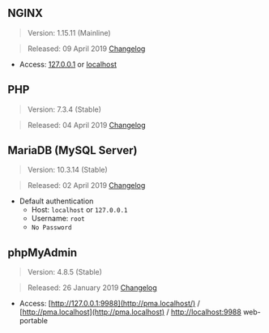 ## NGINX
> Version: 1.15.11 (Mainline)

> Released: 09 April 2019 [Changelog](http://nginx.org/en/CHANGES)

* Access:  [127.0.0.1](http://127.0.0.1/) or [localhost](http://localhost/)

## PHP
> Version: 7.3.4 (Stable)

> Released: 04 April 2019 [Changelog](https://www.php.net/ChangeLog-7.php#7.3.4)

## MariaDB (MySQL Server)
> Version: 10.3.14 (Stable) 

> Released: 02 April 2019 [Changelog](https://mariadb.com/kb/en/library/mariadb-10314-changelog/) 

* Default authentication
  * Host: ``localhost`` or ``127.0.0.1``
  * Username: ``root``
  * ``No Password``

## phpMyAdmin
> Version: 4.8.5 (Stable)

> Released: 26 January 2019 [Changelog](https://www.phpmyadmin.net/news/2019/1/26/security-fix-phpmyadmin-485-released/)

* Access: [http://127.0.0.1:9988](http://pma.localhost/) / [http://pma.localhost](http://pma.localhost) / [http://localhost:9988](http://localhost:9988/) 
web-portable
